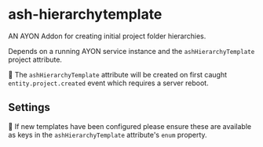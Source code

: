 # ash-hierarchytemplate
AN AYON Addon for creating initial project folder hierarchies.

Depends on a running AYON service instance and the `ashHierarchyTemplate` project attribute.

📝 The `ashHierarchyTemplate` attribute will be created on first caught `entity.project.created` event which requires a server reboot.

## Settings

📝 If new templates have been configured please ensure these are available as keys in the `ashHierarchyTemplate` attribute's `enum` property.
